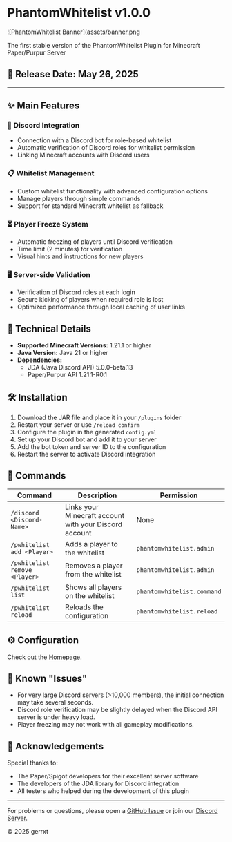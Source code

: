 # PhantomWhitelist v1.0.0

![PhantomWhitelist Banner]([assets/banner.png](https://github.com/Gerrxt07/phantomwhitelist/blob/master/assets/banner.png)

The first stable version of the PhantomWhitelist Plugin for Minecraft Paper/Purpur Server

## 🚀 Release Date: May 26, 2025

---

## ✨ Main Features

### 🤖 Discord Integration

- Connection with a Discord bot for role-based whitelist
- Automatic verification of Discord roles for whitelist permission
- Linking Minecraft accounts with Discord users

### 📋 Whitelist Management

- Custom whitelist functionality with advanced configuration options
- Manage players through simple commands
- Support for standard Minecraft whitelist as fallback

### ⏳ Player Freeze System

- Automatic freezing of players until Discord verification
- Time limit (2 minutes) for verification
- Visual hints and instructions for new players

### 🖥️ Server-side Validation

- Verification of Discord roles at each login
- Secure kicking of players when required role is lost
- Optimized performance through local caching of user links

## 🔧 Technical Details

- **Supported Minecraft Versions:** 1.21.1 or higher
- **Java Version:** Java 21 or higher
- **Dependencies:**
  - JDA (Java Discord API) 5.0.0-beta.13
  - Paper/Purpur API 1.21.1-R0.1

## 🛠️ Installation

1. Download the JAR file and place it in your `/plugins` folder
2. Restart your server or use `/reload confirm`
3. Configure the plugin in the generated `config.yml`
4. Set up your Discord bot and add it to your server
5. Add the bot token and server ID to the configuration
6. Restart the server to activate Discord integration

## 📝 Commands

| Command | Description | Permission |
|--------|--------------|--------------|
| `/discord <Discord-Name>` | Links your Minecraft account with your Discord account | None |
| `/pwhitelist add <Player>` | Adds a player to the whitelist | `phantomwhitelist.admin` |
| `/pwhitelist remove <Player>` | Removes a player from the whitelist | `phantomwhitelist.admin` |
| `/pwhitelist list` | Shows all players on the whitelist | `phantomwhitelist.command` |
| `/pwhitelist reload` | Reloads the configuration | `phantomwhitelist.reload` |

## ⚙️ Configuration

Check out the [Homepage](https://github.com/gerrxt/phantomwhitelist).

## 🐛 Known "Issues"

- For very large Discord servers (>10,000 members), the initial connection may take several seconds.
- Discord role verification may be slightly delayed when the Discord API server is under heavy load.
- Player freezing may not work with all gameplay modifications.

## 🙏 Acknowledgements

Special thanks to:

- The Paper/Spigot developers for their excellent server software
- The developers of the JDA library for Discord integration
- All testers who helped during the development of this plugin

---

For problems or questions, please open a [GitHub Issue](https://github.com/gerrxt/phantomwhitelist/issues) or join our [Discord Server](https://discord.gg/phantomwhitelist).

© 2025 gerrxt
